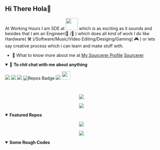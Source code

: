 ## Hi There Hola👋

At Working Hours I am SDE at <img height="40" src="https://www.milkbasket.com/assets/img/logo/mb-logo-horizontal.png"> which is as exciting as it sounds and besides that I am an Engineer(🔨 /🚀 ) which does all kind of work I do like Hardware(  :hammer_and_wrench:  )/Software/Music/Video Editing/Desiging/Gaming( :video_game: ) or lets say creative process which i can learn and make stuff with. 
<br/>
- 👨 What to know more about me at <a href="https://sourcerer.io/harshitchhipa" target="_blank">My Sourcerer Profile</a> [Sourcerer](https://sourcerer.io/harshitchhipa)
<details open>
<summary>🤝 <b>To chit chat with me about anything</b></summary>
<p align = "center">

[<img src="https://img.shields.io/badge/linkedin-%230077B5.svg?&style=for-the-badge&logo=linkedin&logoColor=white" />](https://www.linkedin.com/in/harshit-chhipa/)
[<img src="https://img.shields.io/badge/twitter-%231DA1F2.svg?&style=for-the-badge&logo=twitter&logoColor=white" />](https://twitter.com/chhipa_harshit) 
[<img src="https://img.shields.io/badge/medium-%2312100E.svg?&style=for-the-badge&logo=medium&logoColor=white" />](https://medium.com/@HarshitChhipa)
![Repos Badge](https://badges.pufler.dev/repos/HarshitChhipa?style=for-the-badge)
[<img src ="https://img.shields.io/badge/portfolio-%23.svg?&style=for-the-badge&logo=&logoColor=white%22">](https://harshit-chhipa.herokuapp.com/)
<a href="https://github.com/HarshitChhipa">
    <img height="28" src="https://badges.pufler.dev/years/HarshitChhipa?style=flat-square&color=black&logo=github">
</a>

</p>
<br/>
</details>
<p align = "center"> 
 <a href="https://github.com/HarshitChhipa">
  <img src="https://github-readme-stats.vercel.app/api?username=HarshitChhipa&show_icons=true&include_all_commits=true&show_owner=true&bg_color=30,41295a,2F0743&title_color=fff&text_color=fff" />
</a>
</p>

<p align="center">
    <a href="https://github.com/HarshitChhipa">
    <img src="https://github-readme-stats.vercel.app/api/top-langs/?username=HarshitChhipa&show_owner=true&bg_color=30,41295a,2F0743&title_color=fff&text_color=fff" />
    </a>
</p>

<details open> 
 <summary><b>Featured Repos</b></summary>
<p align = "center">
 <a href = "https://github.com/HarshitChhipa/HarshitChhipa">
 <img align="center" src="https://github-readme-stats.vercel.app/api/pin/?username=HarshitChhipa&repo=myKnowledgeCenter&theme=bear" />
 </a>
</p>
<p align = "center">
 <a href = "https://github.com/HarshitChhipa/LottieForIonic"><img align="center" src="https://github-readme-stats.vercel.app/api/pin/?username=HarshitChhipa&repo=LottieForIonic&theme=bear" /></a>
</p>
</details>

<details open>
 <summary><b>Some Rough Codes</b></summary>
 <br/>
 <a align="center">
 <a href="https://sourcerer.io/harshitchhipa"><img src="https://img.shields.io/badge/HTML-72%20commits-orange.svg" alt=""></a>    
 <a href="https://sourcerer.io/harshitchhipa"><img src="https://img.shields.io/badge/CSS-59%20commits-orange.svg" alt=""></a>
 <a href="https://sourcerer.io/harshitchhipa"><img src="https://img.shields.io/badge/JavaScript-58%20commits-orange.svg" alt=""></a>
 <a href="https://sourcerer.io/harshitchhipa"><img src="https://img.shields.io/badge/TypeScript-58%20commits-orange.svg" alt=""></a>
 <a href="https://sourcerer.io/harshitchhipa"><img src="https://img.shields.io/badge/Dart-6%20commits-orange.svg" alt=""></a>
 <a href="https://sourcerer.io/harshitchhipa"><img src="https://img.shields.io/badge/Objective–C-4%20commits-orange.svg" alt=""></a>
 <a href="https://sourcerer.io/harshitchhipa"><img src="https://img.shields.io/badge/Swift-4%20commits-orange.svg" alt=""></a>
 <a href="https://sourcerer.io/harshitchhipa"><img src="https://img.shields.io/badge/Gradle-4%20commits-orange.svg" alt=""></a>
 <a href="https://sourcerer.io/harshitchhipa"><img src="https://img.shields.io/badge/Kotlin-4%20commits-orange.svg" alt=""></a>
 <a href="https://sourcerer.io/harshitchhipa"><img src="https://img.shields.io/badge/PHP-4%20commits-orange.svg" alt=""></a>
 <a href="https://sourcerer.io/harshitchhipa"><img src="https://img.shields.io/badge/Python-3%20commits-orange.svg" alt=""></a>
 <a href="https://sourcerer.io/harshitchhipa"><img src="https://img.shields.io/badge/Go-1%20commits-orange.svg" alt=""></a>
 </a>
</details>
